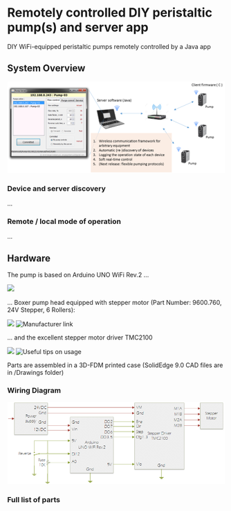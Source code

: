 # Remotely controlled DIY peristaltic pump(s) and server app
DIY WiFi-equipped peristaltic pumps remotely controlled by a Java app

## System Overview
![](https://github.com/sergeigrebenyuk/PumpClientServer/blob/master/NetworkDiagram.png)

### Device and server discovery
...
### Remote / local mode of operation
...

## Hardware 

The pump is based on Arduino UNO WiFi Rev.2 ...

![](https://store-cdn.arduino.cc/uni/catalog/product/cache/1/image/520x330/604a3538c15e081937dbfbd20aa60aad/a/b/abx00021_featured_2.jpg)

... Boxer pump head equipped with stepper motor (Part Number: 9600.760, 24V Stepper, 6 Rollers):

![](https://www.boxerpumps.com/typo3temp/fl_realurl_image/9qx-miniature-perstaltic-pump-62.jpg)
![Manufacturer link](https://www.boxerpumps.com/en/products/peristaltic-pumps-liquid/boxer-9qx-miniature-peristaltic-pump-series/)

... and the excellent stepper motor driver TMC2100

![](https://encrypted-tbn0.gstatic.com/images?q=tbn%3AANd9GcQxtcPbmj9cT7RT2vIOecWzXa7AXuDrOOoMiQ&usqp=CAU)
![Useful tips on usage](https://reprap.org/wiki/TMC2100)

Parts are assembled in a 3D-FDM printed case (SolidEdge 9.0 CAD files are in /Drawings folder)

### Wiring Diagram
![](https://github.com/sergeigrebenyuk/PumpClientServer/blob/master/PumpDiagram.png)

### Full list of parts
